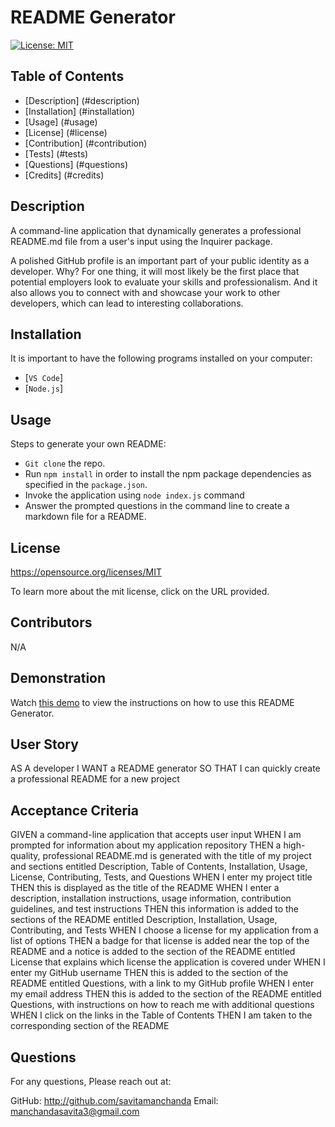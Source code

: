 # README Generator

  [![License: MIT](https://img.shields.io/badge/License-MIT-yellow.svg)](${renderLicenseLink(license))

  ## Table of Contents
  * [Description] (#description)
  * [Installation] (#installation)
  * [Usage] (#usage)
  * [License] (#license)
  * [Contribution] (#contribution)
  * [Tests] (#tests)
  * [Questions] (#questions)
  * [Credits] (#credits)


  ## Description
  A command-line application that dynamically generates a professional README.md file from a user's input using the Inquirer package.

  A polished GitHub profile is an important part of your public identity as a developer. Why? For one thing, it will most likely be the first place that potential employers look to evaluate your skills and professionalism. And it also allows you to connect with and showcase your work to other developers, which can lead to interesting collaborations.

  ## Installation 

  It is important to have the following programs installed on your computer: 
  * [`VS Code`] 
  * [`Node.js`]

  ## Usage 
  
  Steps to generate your own README: 
  * `Git clone` the repo.
  * Run `npm install` in order to install the npm package dependencies as specified in the `package.json`.
  * Invoke the application using `node index.js` command
  * Answer the prompted questions in the command line to create a markdown file for a README. 


  ## License 

  https://opensource.org/licenses/MIT

  To learn more about the mit license, click on the URL provided.

  ## Contributors

  N/A

  ## Demonstration 

  Watch [this demo](./images%3Aassets/README-Generator.gif) to view the instructions on how to use this README Generator. 

  ## User Story 

  AS A developer
  I WANT a README generator
  SO THAT I can quickly create a professional README for a new project

  ## Acceptance Criteria 

GIVEN a command-line application that accepts user input
WHEN I am prompted for information about my application repository
THEN a high-quality, professional README.md is generated with the title of my project and sections entitled Description, Table of Contents, Installation, Usage, License, Contributing, Tests, and Questions
WHEN I enter my project title
THEN this is displayed as the title of the README
WHEN I enter a description, installation instructions, usage information, contribution guidelines, and test instructions
THEN this information is added to the sections of the README entitled Description, Installation, Usage, Contributing, and Tests
WHEN I choose a license for my application from a list of options
THEN a badge for that license is added near the top of the README and a notice is added to the section of the README entitled License that explains which license the application is covered under
WHEN I enter my GitHub username
THEN this is added to the section of the README entitled Questions, with a link to my GitHub profile
WHEN I enter my email address
THEN this is added to the section of the README entitled Questions, with instructions on how to reach me with additional questions
WHEN I click on the links in the Table of Contents
THEN I am taken to the corresponding section of the README

  ## Questions 

  For any questions, Please reach out at: 

  GitHub: http://github.com/savitamanchanda
  Email: manchandasavita3@gmail.com

  

